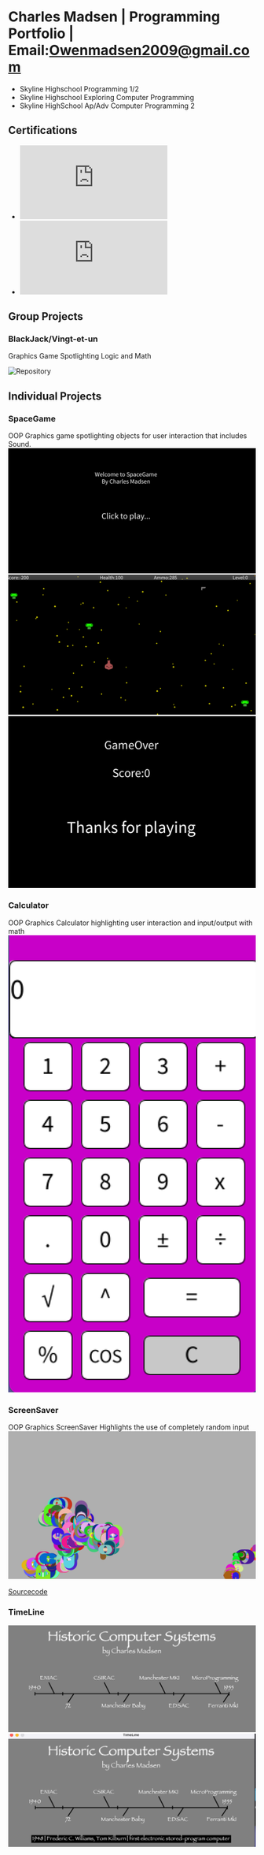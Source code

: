 # Charles Madsen | Programming Portfolio | Email:Owenmadsen2009@gmail.com
* Skyline Highschool Programming 1/2
* Skyline Highschool Exploring Computer Programming
* Skyline HighSchool Ap/Adv Computer Programming 2
## Certifications 
* ![Programming 1 USOE Certification](https://github.com/Tz3t/ProgrammingPortfolio/blob/aeb086f3cd24c8efc1b04783e1c213641498cacb/images/Charles%20Madsen_Computer%20Programming%20I_12192023.pdf)
* ![Exploring Computer Science Certification](https://github.com/Tz3t/ProgrammingPortfolio/blob/d1372e12309dbe55735bfda21c18f0c2ecca3a03/images/Charles%20Madsen_Exploring%20Computer%20Science_12072023.pdf)

## Group Projects 

### BlackJack/Vingt-et-un
Graphics Game Spotlighting Logic and Math

![Repository](https://github.com/Daniel71529/Blackjacks)
## Individual Projects


### SpaceGame
OOP Graphics game spotlighting objects for user interaction that includes Sound.
![SpaceGame Menu](https://github.com/Tz3t/ProgrammingPortfolio/blob/main/images/SG1.png?raw=true)
![Spacegame Gameplay](https://github.com/Tz3t/ProgrammingPortfolio/blob/main/images/SG2.png?raw=true)
![Spacegame GameOver](https://github.com/Tz3t/ProgrammingPortfolio/blob/main/images/SG3.png?raw=true)



### Calculator
OOP Graphics Calculator highlighting user interaction and input/output with math
![Calculator Main](https://github.com/Tz3t/ProgrammingPortfolio/blob/main/images/Screenshot%202024-01-30%20at%2010.08.48%20AM.png?raw=true)




### ScreenSaver
OOP Graphics ScreenSaver Highlights the use of completely random input
![ScreenSaver Main](https://github.com/Tz3t/ProgrammingPortfolio/blob/main/images/Screenshot%202024-01-30%20at%2010.22.43%20AM.png?raw=true)

[Sourcecode](https://github.com/Tz3t/ProgrammingPortfolio/blob/main/src/CalculatorKeyboard%203.zip)

### TimeLine
![TimeLine Main](https://github.com/Tz3t/ProgrammingPortfolio/blob/main/images/Screenshot%202024-01-30%20at%2010.27.33%20AM.png)
![TimeLine Hover](https://github.com/Tz3t/ProgrammingPortfolio/blob/main/images/Screenshot%202024-01-30%20at%2010.29.14%20AM.png?raw=true)






